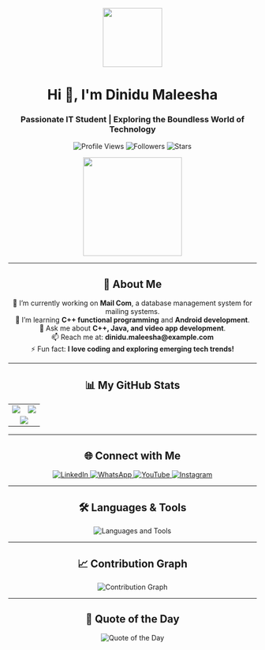 <p align="center">
  <img src="https://github.com/7oSkaaa/7oSkaaa/blob/main/Images/about_me.gif?raw=true" width="120px">
</p>

<h1 align="center">Hi 👋, I'm Dinidu Maleesha</h1>
<h3 align="center">Passionate IT Student | Exploring the Boundless World of Technology</h3>

<p align="center">
  <img src="https://komarev.com/ghpvc/?username=dinidumaleezha&label=Profile%20views&color=0e75b6&style=for-the-badge" alt="Profile Views" />
  <img src="https://img.shields.io/github/followers/dinidumaleezha?label=Followers&style=for-the-badge" alt="Followers" />
  <img src="https://img.shields.io/github/stars/dinidumaleezha?label=Stars&style=for-the-badge" alt="Stars" />
</p>

<p align="center">
  <img src="https://media.giphy.com/media/M9gbBd9nbDrOTu1Mqx/giphy.gif" width="200"/>
</p>

---

<h2 align="center">🚀 About Me</h2>

<p align="center">
  🔭 I’m currently working on <strong>Mail Com</strong>, a database management system for mailing systems.<br>
  🌱 I’m learning <strong>C++ functional programming</strong> and <strong>Android development</strong>.<br>
  💬 Ask me about <strong>C++, Java, and video app development</strong>.<br>
  📫 Reach me at: <strong>dinidu.maleesha@example.com</strong><br>
  ⚡ Fun fact: <strong>I love coding and exploring emerging tech trends!</strong>
</p>

---

<h2 align="center">📊 My GitHub Stats</h2>

<table align="center">
  <tr border="none">
    <td width="50%" align="center">
      <img align="center" src="https://github-readme-stats.vercel.app/api?username=dinidumaleezha&theme=radical&show_icons=true&count_private=true" />
    </td>
    <td width="50%" align="center">
      <img align="center" src="https://github-readme-streak-stats.herokuapp.com/?user=dinidumaleezha&theme=radical&hide_border=false" />
    </td>
  </tr>
  <tr border="none">
    <td colspan="2" align="center">
      <img align="center" src="https://github-readme-stats.anuraghazra1.vercel.app/api/top-langs/?username=dinidumaleezha&theme=radical&hide_border=false&no-bg=true&no-frame=true&langs_count=10" />
    </td>
  </tr>
</table>

---

<h2 align="center">🌐 Connect with Me</h2>
<p align="center">
  <a href="https://www.linkedin.com/in/dinidumaleezha" target="_blank">
    <img src="https://img.shields.io/badge/LinkedIn-blue?style=for-the-badge&logo=linkedin&logoColor=white" alt="LinkedIn" />
  </a>
  <a href="https://wa.me/yourwhatsappnumber" target="_blank">
    <img src="https://img.shields.io/badge/WhatsApp-green?style=for-the-badge&logo=whatsapp&logoColor=white" alt="WhatsApp" />
  </a>
  <a href="https://www.youtube.com/channel/UCJPRbxNjnavUCE1oKtLjwrQ" target="_blank">
    <img src="https://img.shields.io/badge/YouTube-red?style=for-the-badge&logo=youtube&logoColor=white" alt="YouTube" />
  </a>
  <a href="https://www.instagram.com/dinidu.maleezha" target="_blank">
    <img src="https://img.shields.io/badge/Instagram-purple?style=for-the-badge&logo=instagram&logoColor=white" alt="Instagram" />
  </a>
</p>

---

<h2 align="center">🛠️ Languages & Tools</h2>

<p align="center">
  <img src="https://skillicons.dev/icons?i=cpp,java,html,css,js,react,git,mysql,androidstudio,figma,photoshop&theme=light&perline=7" alt="Languages and Tools" />
</p>

---

<h2 align="center">📈 Contribution Graph</h2>
<p align="center">
  <img src="https://activity-graph.herokuapp.com/graph?username=dinidumaleezha&bg_color=1F222E&color=F8D866&line=F85D7F&point=FFFFFF&hide_border=true" alt="Contribution Graph" />
</p>

---

<h2 align="center">💬 Quote of the Day</h2>
<p align="center">
  <img src="https://quotes-github-readme.vercel.app/api?type=horizontal&theme=radical" alt="Quote of the Day" />
</p>
